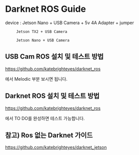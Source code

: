 # Darknet ROS Guide

device : Jetson Nano + USB Camera + 5v 4A Adapter + jumper

         Jetson TX2 + USB Camera
         
         Jetson Nano + USB Camera
         
## USB Cam ROS 설치 및 테스트 방법

https://github.com/katebrighteyes/darknet_ros

에서 Melodic 부분 보시면 됩니다.


## Darknet ROS 설치 및 테스트 방법

https://github.com/katebrighteyes/darknet_ros

에서 TO DO를 완성하면 테스트 가능합니다.


## 참고) Ros 없는 Darknet 가이드

https://github.com/katebrighteyes/darknet_jetson

